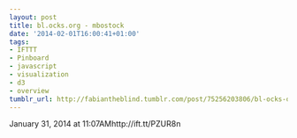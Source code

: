 ```yaml
---
layout: post
title: bl.ocks.org - mbostock
date: '2014-02-01T16:00:41+01:00'
tags:
- IFTTT
- Pinboard
- javascript
- visualization
- d3
- overview
tumblr_url: http://fabiantheblind.tumblr.com/post/75256203806/bl-ocks-org-mbostock
---
```

January 31, 2014 at 11:07AMhttp://ift.tt/PZUR8n
